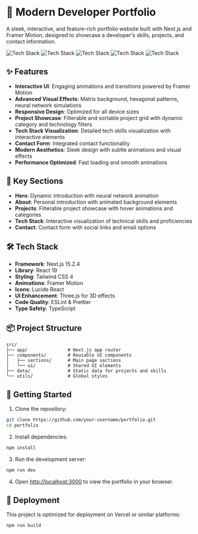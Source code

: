 # 💼 Modern Developer Portfolio

A sleek, interactive, and feature-rich portfolio website built with Next.js and Framer Motion, designed to showcase a developer's skills, projects, and contact information.

![Tech Stack](https://img.shields.io/badge/Next.js%2019-black?style=flat&logo=next.js)
![Tech Stack](https://img.shields.io/badge/React%2019-blue?style=flat&logo=react)
![Tech Stack](https://img.shields.io/badge/TypeScript-3178C6?style=flat&logo=typescript&logoColor=white)
![Tech Stack](https://img.shields.io/badge/Tailwind%20CSS%204-38B2AC?style=flat&logo=tailwind-css&logoColor=white)
![Tech Stack](https://img.shields.io/badge/Framer%20Motion-0055FF?style=flat&logo=framer&logoColor=white)

## ✨ Features

- **Interactive UI**: Engaging animations and transitions powered by Framer Motion
- **Advanced Visual Effects**: Matrix background, hexagonal patterns, neural network simulations
- **Responsive Design**: Optimized for all device sizes
- **Project Showcase**: Filterable and sortable project grid with dynamic category and technology filters
- **Tech Stack Visualization**: Detailed tech skills visualization with interactive elements
- **Contact Form**: Integrated contact functionality
- **Modern Aesthetics**: Sleek design with subtle animations and visual effects
- **Performance Optimized**: Fast loading and smooth animations

## 🚀 Key Sections

- **Hero**: Dynamic introduction with neural network animation
- **About**: Personal introduction with animated background elements
- **Projects**: Filterable project showcase with hover animations and categories
- **Tech Stack**: Interactive visualization of technical skills and proficiencies
- **Contact**: Contact form with social links and email options

## 🛠️ Tech Stack

- **Framework**: Next.js 15.2.4
- **Library**: React 19
- **Styling**: Tailwind CSS 4
- **Animations**: Framer Motion
- **Icons**: Lucide React
- **UI Enhancement**: Three.js for 3D effects
- **Code Quality**: ESLint & Prettier
- **Type Safety**: TypeScript

## 📦 Project Structure

```
src/
├── app/               # Next.js app router
├── components/        # Reusable UI components
│   ├── sections/      # Main page sections
│   └── ui/            # Shared UI elements
├── data/              # Static data for projects and skills
└── utils/             # Global styles
```

## 🧰 Getting Started

1. Clone the repository:
```bash
git clone https://github.com/your-username/portfolio.git
cd portfolio
```

2. Install dependencies:
```bash
npm install
```

3. Run the development server:
```bash
npm run dev
```

4. Open [http://localhost:3000](http://localhost:3000) to view the portfolio in your browser.

## 🚢 Deployment

This project is optimized for deployment on Vercel or similar platforms:

```bash
npm run build
```
